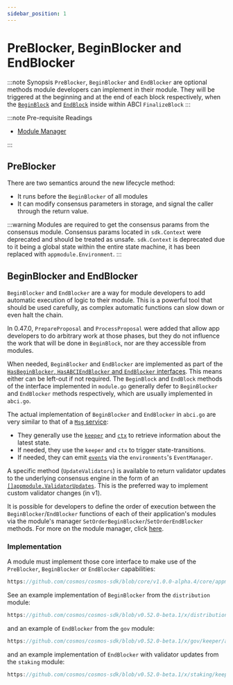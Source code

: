 ```yaml
---
sidebar_position: 1
---
```


# PreBlocker, BeginBlocker and EndBlocker

:::note Synopsis
`PreBlocker`, `BeginBlocker` and `EndBlocker` are optional methods module developers can implement in their module.
They will be triggered at the beginning and at the end of each block respectively, when the [`BeginBlock`](../../learn/advanced/00-baseapp.md#beginblock) and [`EndBlock`](../../learn/advanced/00-baseapp.md#endblock) inside within ABCI `FinalizeBlock`
:::

:::note Pre-requisite Readings

* [Module Manager](./01-module-manager.md)

:::

## PreBlocker

There are two semantics around the new lifecycle method:

* It runs before the `BeginBlocker` of all modules
* It can modify consensus parameters in storage, and signal the caller through the return value.

:::warning
Modules are required to get the consensus params from the consensus module. Consensus params located in `sdk.Context` were deprecated and should be treated as unsafe. `sdk.Context` is deprecated due to it being a global state within the entire state machine, it has been replaced with `appmodule.Environment`.
:::

## BeginBlocker and EndBlocker

`BeginBlocker` and `EndBlocker` are a way for module developers to add automatic execution of logic to their module. This is a powerful tool that should be used carefully, as complex automatic functions can slow down or even halt the chain. 

In 0.47.0, `PrepareProposal` and `ProcessProposal` were added that allow app developers to do arbitrary work at those phases, but they do not influence the work that will be done in `BeginBlock`, nor are they accessible from modules.

When needed, `BeginBlocker` and `EndBlocker` are implemented as part of the [`HasBeginBlocker`, `HasABCIEndBlocker` and `EndBlocker` interfaces](./01-module-manager.md#appmodule). This means either can be left-out if not required. The `BeginBlock` and `EndBlock` methods of the interface implemented in `module.go` generally defer to `BeginBlocker` and `EndBlocker` methods respectively, which are usually implemented in `abci.go`.

The actual implementation of `BeginBlocker` and `EndBlocker` in `abci.go` are very similar to that of a [`Msg` service](./03-msg-services.md):

* They generally use the [`keeper`](./06-keeper.md) and [`ctx`](https://pkg.go.dev/context) to retrieve information about the latest state.
* If needed, they use the `keeper` and `ctx` to trigger state-transitions.
* If needed, they can emit [`events`](../../learn/advanced/08-events.md) via the `environments`'s `EventManager`.

A specific method (`UpdateValidators`) is available to return validator updates to the underlying consensus engine in the form of an [`[]appmodule.ValidatorUpdates`](https://github.com/cosmos/cosmos-sdk/blob/07151304e2ec6a185243d083f59a2d543253cb15/core/appmodule/v2/module.go#L87-L101). This is the preferred way to implement custom validator changes (in v1).

It is possible for developers to define the order of execution between the `BeginBlocker`/`EndBlocker` functions of each of their application's modules via the module's manager `SetOrderBeginBlocker`/`SetOrderEndBlocker` methods. For more on the module manager, click [here](./01-module-manager.md#manager).

### Implementation

A module must implement those core interface to make use of the `PreBlocker`, `BeginBlocker` or `EndBlocker` capabilities:

```go reference
https://github.com/cosmos/cosmos-sdk/blob/core/v1.0.0-alpha.4/core/appmodule/v2/module.go#L22-L48
```

See an example implementation of `BeginBlocker` from the `distribution` module:

```go reference
https://github.com/cosmos/cosmos-sdk/blob/v0.52.0-beta.1/x/distribution/keeper/abci.go#L13-L40
```

and an example of `EndBlocker` from the `gov` module:

```go reference
https://github.com/cosmos/cosmos-sdk/blob/v0.52.0-beta.1/x/gov/keeper/abci.go#L22
```

and an example implementation of `EndBlocker` with validator updates from the `staking` module:

```go reference
https://github.com/cosmos/cosmos-sdk/blob/v0.52.0-beta.1/x/staking/keeper/abci.go#L12-L17
```

